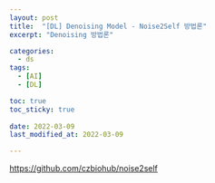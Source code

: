 ```yaml
---
layout: post
title:  "[DL] Denoising Model - Noise2Self 방법론"
excerpt: "Denoising 방법론"

categories:
  - ds
tags:
  - [AI]
  - [DL]

toc: true
toc_sticky: true
 
date: 2022-03-09
last_modified_at: 2022-03-09

---
```




https://github.com/czbiohub/noise2self
